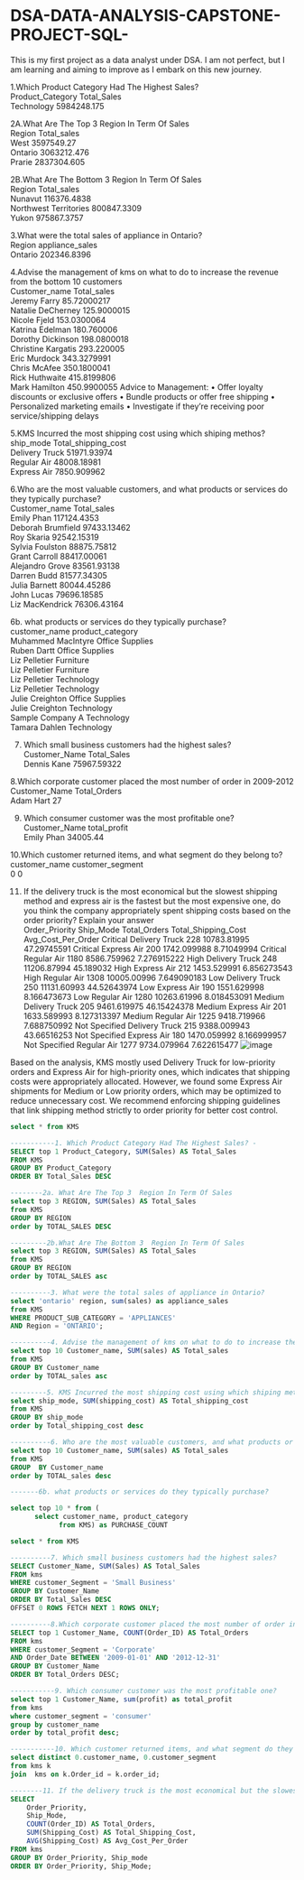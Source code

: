 # DSA-DATA-ANALYSIS-CAPSTONE-PROJECT-SQL-
This is my first project as a data analyst under DSA. I am not perfect, but I am learning and aiming to improve as I embark on this new journey.

1.Which Product Category Had The Highest Sales?				
Product_Category	Total_Sales			
Technology	         5984248.175			
				
2A.What Are The Top 3  Region In Term Of Sales 				
Region	Total_sales			
West	3597549.27			
Ontario	3063212.476			
Prarie	2837304.605			
				
2B.What Are The Bottom 3  Region In Term Of Sales				
Region	               Total_sales			
Nunavut	                116376.4838			
Northwest Territories	800847.3309			
Yukon	                975867.3757			
				
3.What were the total sales of appliance in Ontario?				
Region	       appliance_sales			
Ontario	         202346.8396			
				
4.Advise the management of kms on what to do to increase the revenue from the bottom 10 customers				
Customer_name	                Total_sales			
Jeremy Farry	                 85.72000217			
Natalie DeCherney	         125.9000015			
Nicole Fjeld	                 153.0300064			
Katrina Edelman         	 180.760006			
Dorothy Dickinson	         198.0800018			
Christine Kargatis	         293.220005			
Eric Murdock	                 343.3279991			
Chris McAfee	                 350.1800041			
Rick Huthwaite	                 415.8199806			
Mark Hamilton	                 450.9900055
Advice to Management:
	•	Offer loyalty discounts or exclusive offers
	•	Bundle products or offer free shipping
	•	Personalized marketing emails
	•	Investigate if they’re receiving poor service/shipping delays
				
5.KMS Incurred the most shipping cost using which shiping methos?			
ship_mode	Total_shipping_cost			
Delivery Truck	51971.93974			
Regular Air	48008.18981			
Express Air	7850.909962			
				
6.Who are the most valuable customers, and what products or services do they typically purchase?			
Customer_name	         Total_sales			
Emily Phan	          117124.4353			
Deborah Brumfield	  97433.13462			
Roy Skaria	          92542.15319			
Sylvia Foulston	          88875.75812			
Grant Carroll	          88417.00061			
Alejandro Grove	          83561.93138			
Darren Budd	          81577.34305			
Julia Barnett	          80044.45286			
John Lucas	          79696.18585			
Liz MacKendrick	          76306.43164			
				
6b. what products or services do they typically purchase?				
customer_name	        product_category			
Muhammed MacIntyre	Office Supplies			
Ruben Dartt	        Office Supplies			
Liz Pelletier	        Furniture			
Liz Pelletier	        Furniture			
Liz Pelletier	        Technology			
Liz Pelletier	        Technology			
Julie Creighton	        Office Supplies			
Julie Creighton	         Technology			
Sample Company A	Technology			
Tamara Dahlen	        Technology			
				
7. Which small business customers had the highest sales?				
Customer_Name	Total_Sales			
Dennis Kane	75967.59322			
				
8.Which corporate customer placed the most number of order in 2009-2012				
Customer_Name	Total_Orders			
Adam Hart	27			
				
9. Which consumer customer was the most profitable one?				
Customer_Name	total_profit			
Emily Phan	34005.44			
				
10.Which customer returned items, and what segment do they belong to?				
customer_name	customer_segment			
    0	                0			
				
11. If the delivery truck is the most economical but the slowest shipping method and express air is the fastest but the most expensive one, do you think the company appropriately spent shipping costs based on the order priority? Explain your answer				
Order_Priority	Ship_Mode	Total_Orders	Total_Shipping_Cost	Avg_Cost_Per_Order
Critical	Delivery Truck	228	10783.81995	47.29745591
Critical	Express Air	200	1742.099988	8.71049994
Critical	Regular Air	1180	8586.759962	7.276915222
High	        Delivery Truck	248	11206.87994	45.189032
High	        Express Air	212	1453.529991	6.856273543
High	        Regular Air	1308	10005.00996	7.649090183
Low	        Delivery Truck	250	11131.60993	44.52643974
Low	         Express Air	190	1551.629998	8.166473673
Low	         Regular Air	1280	10263.61996	8.018453091
Medium	        Delivery Truck	205	9461.619975	46.15424378
Medium	        Express Air	201	1633.589993	8.127313397
Medium	         Regular Air	1225	9418.719966	7.688750992
Not Specified	 Delivery Truck	215	9388.009943	43.66516253
Not Specified	Express Air	180	1470.059992	8.166999957
Not Specified	Regular Air	1277	9734.079964	7.622615477
![image](https://github.com/user-attachments/assets/43c7ba56-4953-4bb4-a717-c9712a0383aa)

Based on the analysis, KMS mostly used Delivery Truck for low-priority orders and Express Air for high-priority ones, which indicates that shipping costs were appropriately allocated.
However, we found some Express Air shipments for Medium or Low priority orders, which may be optimized to reduce unnecessary cost.
We recommend enforcing shipping guidelines that link shipping method strictly to order priority for better cost control.

````SQL
select * from KMS
``````

```````SQL
-----------1. Which Product Category Had The Highest Sales? -
SELECT top 1 Product_Category, SUM(Sales) AS Total_Sales
FROM KMS
GROUP BY Product_Category
ORDER BY Total_Sales DESC
`````````

``````SQL
--------2a. What Are The Top 3  Region In Term Of Sales 
select top 3 REGION, SUM(Sales) AS Total_Sales
from KMS
GROUP BY REGION
order by TOTAL_SALES DESC
```````

``````SQL
---------2b.What Are The Bottom 3  Region In Term Of Sales
select top 3 REGION, SUM(Sales) AS Total_Sales
from KMS
GROUP BY REGION
order by TOTAL_SALES asc
````````

`````````SQL
----------3. What were the total sales of appliance in Ontario?
select 'ontario' region, sum(sales) as appliance_sales
from KMS
WHERE PRODUCT_SUB_CATEGORY = 'APPLIANCES' 
AND Region = 'ONTARIO';
`````````

```````SQL
----------4. Advise the management of kms on what to do to increase the revenue from the bottom 10 customers
select top 10 Customer_name, SUM(sales) AS Total_sales
from KMS
GROUP BY Customer_name
order by TOTAL_sales asc
````````

````````SQL
---------5. KMS Incurred the most shipping cost using which shiping methos?
select ship_mode, SUM(shipping_cost) AS Total_shipping_cost
from KMS
GROUP BY ship_mode
order by Total_shipping_cost desc
````````

``````````SQL
----------6. Who are the most valuable customers, and what products or services do they typically purchase?
select top 10 Customer_name, SUM(sales) AS Total_sales
from KMS
GROUP  BY Customer_name
order by TOTAL_sales desc
``````````

````````SQL
-------6b. what products or services do they typically purchase?

select top 10 * from (
      select customer_name, product_category
	        from KMS) as PURCHASE_COUNT 
````````````

``````SQL
select * from KMS
``````````

````````SQL
----------7. Which small business customers had the highest sales?
SELECT Customer_Name, SUM(Sales) AS Total_Sales
FROM kms
WHERE customer_Segment = 'Small Business'
GROUP BY Customer_Name
ORDER BY Total_Sales DESC
OFFSET 0 ROWS FETCH NEXT 1 ROWS ONLY;
````````

````````SQL
----------8.Which corporate customer placed the most number of order in 2009-2012
SELECT top 1 Customer_Name, COUNT(Order_ID) AS Total_Orders
FROM kms
WHERE customer_Segment = 'Corporate'
AND Order_Date BETWEEN '2009-01-01' AND '2012-12-31'
GROUP BY Customer_Name
ORDER BY Total_Orders DESC;
````````

``````SQL
-----------9. Which consumer customer was the most profitable one?
select top 1 Customer_Name, sum(profit) as total_profit
from kms
where customer_segment = 'consumer'
group by customer_name
order by total_profit desc;
```````

```````SQL
-----------10. Which customer returned items, and what segment do they belong to?
select distinct 0.customer_name, 0.customer_segment
from kms k
join  kms on k.Order_id = k.order_id;
````````

``````SQL
--------11. If the delivery truck is the most economical but the slowest shipping method and express air is the fastest but the most expensive one, do you think the company appropriately spent shipping costs based on the order priority? Explain your answer
SELECT 
    Order_Priority, 
    Ship_Mode, 
    COUNT(Order_ID) AS Total_Orders,
    SUM(Shipping_Cost) AS Total_Shipping_Cost,
    AVG(Shipping_Cost) AS Avg_Cost_Per_Order
FROM kms
GROUP BY Order_Priority, Ship_mode
ORDER BY Order_Priority, Ship_Mode;
```````
